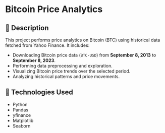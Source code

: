 # Bitcoin Price Analytics

## 📑 Description

This project performs price analytics on Bitcoin (BTC) using historical data fetched from Yahoo Finance. It includes:

- Downloading Bitcoin price data (`BTC-USD`) from **September 8, 2013** to **September 8, 2023**.
- Performing data preprocessing and exploration.
- Visualizing Bitcoin price trends over the selected period.
- Analyzing historical patterns and price movements.

## 🚀 Technologies Used

- Python
- Pandas
- yfinance
- Matplotlib
- Seaborn


